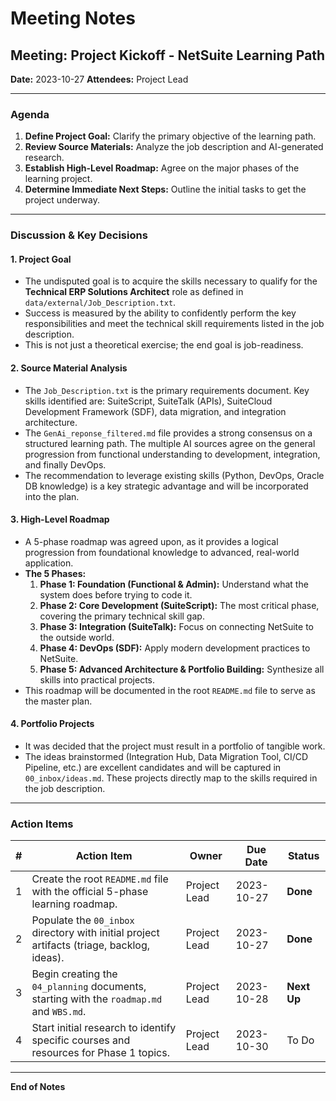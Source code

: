 # Meeting Notes

## Meeting: Project Kickoff - NetSuite Learning Path
**Date:** 2023-10-27
**Attendees:** Project Lead

---

### Agenda

1.  **Define Project Goal:** Clarify the primary objective of the learning path.
2.  **Review Source Materials:** Analyze the job description and AI-generated research.
3.  **Establish High-Level Roadmap:** Agree on the major phases of the learning project.
4.  **Determine Immediate Next Steps:** Outline the initial tasks to get the project underway.

---

### Discussion & Key Decisions

#### 1. Project Goal
*   The undisputed goal is to acquire the skills necessary to qualify for the **Technical ERP Solutions Architect** role as defined in `data/external/Job_Description.txt`.
*   Success is measured by the ability to confidently perform the key responsibilities and meet the technical skill requirements listed in the job description.
*   This is not just a theoretical exercise; the end goal is job-readiness.

#### 2. Source Material Analysis
*   The `Job_Description.txt` is the primary requirements document. Key skills identified are: SuiteScript, SuiteTalk (APIs), SuiteCloud Development Framework (SDF), data migration, and integration architecture.
*   The `GenAi_reponse_filtered.md` file provides a strong consensus on a structured learning path. The multiple AI sources agree on the general progression from functional understanding to development, integration, and finally DevOps.
*   The recommendation to leverage existing skills (Python, DevOps, Oracle DB knowledge) is a key strategic advantage and will be incorporated into the plan.

#### 3. High-Level Roadmap
*   A 5-phase roadmap was agreed upon, as it provides a logical progression from foundational knowledge to advanced, real-world application.
*   **The 5 Phases:**
    1.  **Phase 1: Foundation (Functional & Admin):** Understand what the system does before trying to code it.
    2.  **Phase 2: Core Development (SuiteScript):** The most critical phase, covering the primary technical skill gap.
    3.  **Phase 3: Integration (SuiteTalk):** Focus on connecting NetSuite to the outside world.
    4.  **Phase 4: DevOps (SDF):** Apply modern development practices to NetSuite.
    5.  **Phase 5: Advanced Architecture & Portfolio Building:** Synthesize all skills into practical projects.
*   This roadmap will be documented in the root `README.md` file to serve as the master plan.

#### 4. Portfolio Projects
*   It was decided that the project must result in a portfolio of tangible work.
*   The ideas brainstormed (Integration Hub, Data Migration Tool, CI/CD Pipeline, etc.) are excellent candidates and will be captured in `00_inbox/ideas.md`. These projects directly map to the skills required in the job description.

---

### Action Items

| # | Action Item                                                                        | Owner        | Due Date     | Status      |
|---|------------------------------------------------------------------------------------|--------------|--------------|-------------|
| 1 | Create the root `README.md` file with the official 5-phase learning roadmap.         | Project Lead | 2023-10-27   | **Done**    |
| 2 | Populate the `00_inbox` directory with initial project artifacts (triage, backlog, ideas). | Project Lead | 2023-10-27   | **Done**    |
| 3 | Begin creating the `04_planning` documents, starting with the `roadmap.md` and `WBS.md`. | Project Lead | 2023-10-28   | **Next Up** |
| 4 | Start initial research to identify specific courses and resources for Phase 1 topics. | Project Lead | 2023-10-30   | To Do       |

---
**End of Notes**